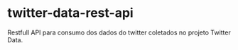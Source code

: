 # twitter-data-rest-api
Restfull API para consumo dos dados do twitter coletados no projeto Twitter Data.
